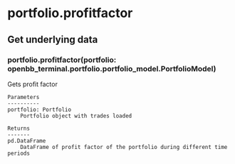 # portfolio.profitfactor

## Get underlying data 
### portfolio.profitfactor(portfolio: openbb_terminal.portfolio.portfolio_model.PortfolioModel)

Gets profit factor

    Parameters
    ----------
    portfolio: Portfolio
        Portfolio object with trades loaded

    Returns
    -------
    pd.DataFrame
        DataFrame of profit factor of the portfolio during different time periods
